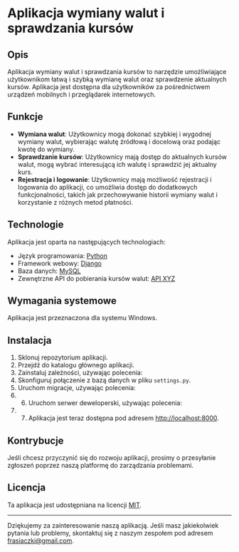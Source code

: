 # Aplikacja wymiany walut i sprawdzania kursów

## Opis

Aplikacja wymiany walut i sprawdzania kursów to narzędzie umożliwiające użytkownikom łatwą i szybką wymianę walut oraz sprawdzenie aktualnych kursów. Aplikacja jest dostępna dla użytkowników za pośrednictwem urządzeń mobilnych i przeglądarek internetowych.

## Funkcje

- **Wymiana walut**: Użytkownicy mogą dokonać szybkiej i wygodnej wymiany walut, wybierając walutę źródłową i docelową oraz podając kwotę do wymiany.
- **Sprawdzanie kursów**: Użytkownicy mają dostęp do aktualnych kursów walut, mogą wybrać interesującą ich walutę i sprawdzić jej aktualny kurs.
- **Rejestracja i logowanie**: Użytkownicy mają możliwość rejestracji i logowania do aplikacji, co umożliwia dostęp do dodatkowych funkcjonalności, takich jak przechowywanie historii wymiany walut i korzystanie z różnych metod płatności.

## Technologie

Aplikacja jest oparta na następujących technologiach:

- Język programowania: [Python](https://www.python.org)
- Framework webowy: [Django](https://www.djangoproject.com)
- Baza danych: [MySQL](https://www.mysql.com)
- Zewnętrzne API do pobierania kursów walut: [API XYZ](https://www.xyzapi.com)

## Wymagania systemowe

Aplikacja jest przeznaczona dla systemu Windows.

## Instalacja

1. Sklonuj repozytorium aplikacji.
2. Przejdź do katalogu głównego aplikacji.
3. Zainstaluj zależności, używając polecenia:
4. Skonfiguruj połączenie z bazą danych w pliku `settings.py`.
5. Uruchom migracje, używając polecenia:
6. 6. Uruchom serwer deweloperski, używając polecenia:
7. 7. Aplikacja jest teraz dostępna pod adresem [http://localhost:8000](http://localhost:8000).

## Kontrybucje

Jeśli chcesz przyczynić się do rozwoju aplikacji, prosimy o przesyłanie zgłoszeń poprzez naszą platformę do zarządzania problemami.

## Licencja

Ta aplikacja jest udostępniana na licencji [MIT](LICENSE).

---

Dziękujemy za zainteresowanie naszą aplikacją. Jeśli masz jakiekolwiek pytania lub problemy, skontaktuj się z naszym zespołem pod adresem [frasiaczki@gmail.com](mailto:frasiaczki@gmail.com).
